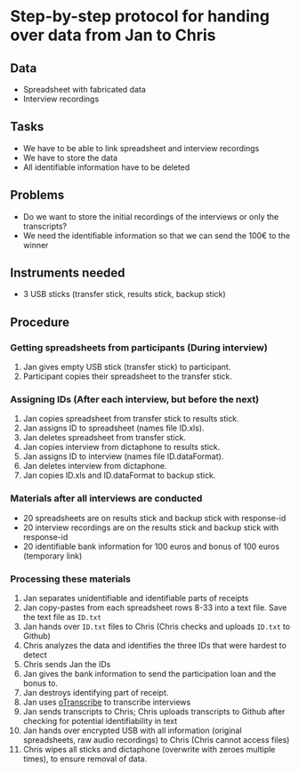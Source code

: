 # Step-by-step protocol for handing over data from Jan to Chris 

## Data
- Spreadsheet with fabricated data
- Interview recordings

## Tasks
- We have to be able to link spreadsheet and interview recordings
- We have to store the data
- All identifiable information have to be deleted

## Problems
- Do we want to store the initial recordings of the interviews or only the transcripts?
- We need the identifiable information so that we can send the 100€ to the winner

## Instruments needed
- 3 USB sticks (transfer stick, results stick, backup stick)

## Procedure

### Getting spreadsheets from participants (During interview)

1. Jan gives empty USB stick (transfer stick) to participant.
2. Participant copies their spreadsheet to the transfer stick.

### Assigning IDs (After each interview, but before the next)

1. Jan copies spreadsheet from transfer stick to results stick.
2. Jan assigns ID to spreadsheet (names file ID.xls).
3. Jan deletes spreadsheet from transfer stick.
4. Jan copies interview from dictaphone to results stick.
5. Jan assigns ID to interview (names file ID.dataFormat).
6. Jan deletes interview from dictaphone.
7. Jan copies ID.xls and ID.dataFormat to backup stick.

### Materials after all interviews are conducted

- 20 spreadsheets are on results stick and backup stick with response-id
- 20 interview recordings are on the results stick and backup stick with response-id
- 20 identifiable bank information for 100 euros and bonus of 100 euros (temporary link)

### Processing these materials

1. Jan separates unidentifiable and identifiable parts of receipts
2. Jan copy-pastes from each spreadsheet rows 8-33 into a text file. Save the text file as `ID.txt`
3. Jan hands over `ID.txt` files to Chris (Chris checks and uploads `ID.txt` to Github)
4. Chris analyzes the data and identifies the three IDs that were hardest to detect
5. Chris sends Jan the IDs
6. Jan gives the bank information to send the participation loan and the bonus to.
7. Jan destroys identifying part of receipt.
8. Jan uses [oTranscribe](http://otranscribe.com/) to transcribe interviews
9. Jan sends transcripts to Chris; Chris uploads transcripts to Github after checking for potential identifiability in text
10. Jan hands over encrypted USB with all information (original spreadsheets, raw audio recordings) to Chris (Chris cannot access files)
11. Chris wipes all sticks and dictaphone (overwrite with zeroes multiple times), to ensure removal of data.
